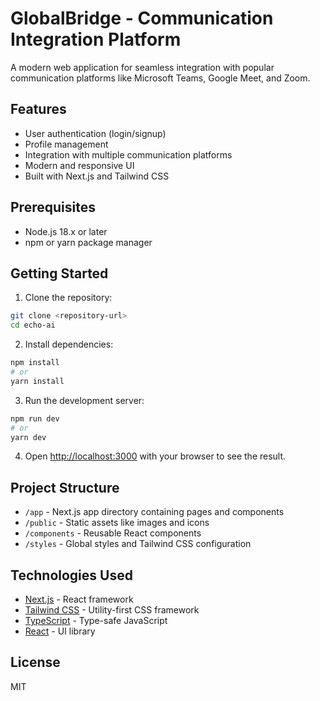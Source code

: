 # GlobalBridge - Communication Integration Platform

A modern web application for seamless integration with popular communication platforms like Microsoft Teams, Google Meet, and Zoom.

## Features

- User authentication (login/signup)
- Profile management
- Integration with multiple communication platforms
- Modern and responsive UI
- Built with Next.js and Tailwind CSS

## Prerequisites

- Node.js 18.x or later
- npm or yarn package manager

## Getting Started

1. Clone the repository:

```bash
git clone <repository-url>
cd echo-ai
```

2. Install dependencies:

```bash
npm install
# or
yarn install
```

3. Run the development server:

```bash
npm run dev
# or
yarn dev
```

4. Open [http://localhost:3000](http://localhost:3000) with your browser to see the result.

## Project Structure

- `/app` - Next.js app directory containing pages and components
- `/public` - Static assets like images and icons
- `/components` - Reusable React components
- `/styles` - Global styles and Tailwind CSS configuration

## Technologies Used

- [Next.js](https://nextjs.org/) - React framework
- [Tailwind CSS](https://tailwindcss.com/) - Utility-first CSS framework
- [TypeScript](https://www.typescriptlang.org/) - Type-safe JavaScript
- [React](https://reactjs.org/) - UI library

## License

MIT
